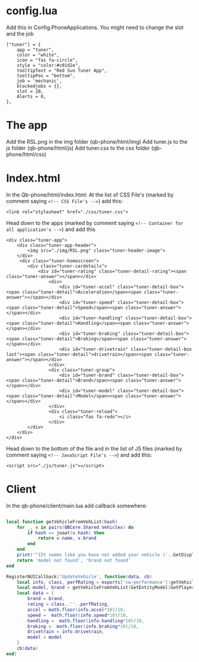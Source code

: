 # config.lua
Add this in Config.PhoneApplications. You might need to change the slot and the job
```
["tuner"] = {
    app = "tuner",
    color = "white",
    icon = "fas fa-circle",
    style = "color:#c01d2e",
    tooltipText = "Red Sun Tuner App",
    tooltipPos = "bottom",
    job = 'mechanic',
    blockedjobs = {},
    slot = 20,
    Alerts = 0,
},
```

# The app
Add the RSL.png in the img folder (qb-phone/html/img)
Add tuner.js to the js folder (qb-phone/html/js)
Add tuner.css to the css folder (qb-phone/html/css)

# Index.html
In the Qb-phone/html/index.html:
At the list of CSS File's (marked by comment saying `<!-- CSS File's -->`) add this:
```
<link rel="stylesheet" href="./css/tuner.css">
```
Head down to the apps (marked by comment saying `<!-- Container for all application's -->`) and add this 
```
<div class="tuner-app">
    <div class="tuner-app-header">
        <img src="./img/RSL.png" class="tuner-header-image">
    </div>
     <div class="tuner-homescreen">
        <div class="tuner-cardetails">
            <div id="tuner-rating" class="tuner-detail-rating"><span class="tuner-answer"></span></div>
                <div>
                    <div id="tuner-accel" class="tuner-detail-box"><span class="tuner-detail">Acceleration</span><span class="tuner-answer"></span></div>
                    <div id="tuner-speed" class="tuner-detail-box"><span class="tuner-detail">Speed</span><span class="tuner-answer"></span></div>
                    <div id="tuner-handling" class="tuner-detail-box"><span class="tuner-detail">Handling</span><span class="tuner-answer"></span></div>
                    <div id="tuner-braking" class="tuner-detail-box"><span class="tuner-detail">Braking</span><span class="tuner-answer"></span></div>
                    <div id="tuner-drivetrain" class="tuner-detail-box last"><span class="tuner-detail">drivetrain</span><span class="tuner-answer"></span></div>
                </div>
                <div class="tuner-group">
                    <div id="tuner-brand" class="tuner-detail-box"><span class="tuner-detail">Brand</span><span class="tuner-answer"></span></div>
                    <div id="tuner-model" class="tuner-detail-box"><span class="tuner-detail">Model</span><span class="tuner-answer"></span></div>
                </div>
                <div class="tuner-reload">
                    <i class="fas fa-redo"></i>
                </div>
        </div>
    </div>
</div>
```
Head down to the bottom of the file and in the list of JS files (marked by comment saying `<!-- JavaScript File's -->`) and add this:
```
<script src="./js/tuner.js"></script>
```

# Client
In the qb-phone/client/main.lua add callback somewhere:
```lua

local function getVehicleFromVehList(hash)
    for _, v in pairs(QBCore.Shared.Vehicles) do
		if hash == joaat(v.hash) then
			return v.name, v.brand
		end
	end
    print('^1It seems like you have not added your vehicle ('..GetDisplayNameFromVehicleModel(hash)..') to the vehicles.lua')
    return 'model not found', 'brand not found'
end

RegisterNUICallback('UpdateVehicle', function(data, cb)
    local info, class, perfRating = exports['cw-performance']:getVehicleInfo(GetPlayersLastVehicle())
    local model, brand = getVehicleFromVehList(GetEntityModel(GetPlayersLastVehicle()))
    local data = {
        brand = brand,
        rating = class..''..perfRating,
        accel = math.floor(info.accel*10)/10,
        speed =  math.floor(info.speed*10)/10,
        handling =  math.floor(info.handling*10)/10,
        braking =  math.floor(info.braking*10)/10,
        drivetrain = info.drivetrain,
        model = model
    }
    cb(data)
end)
```
